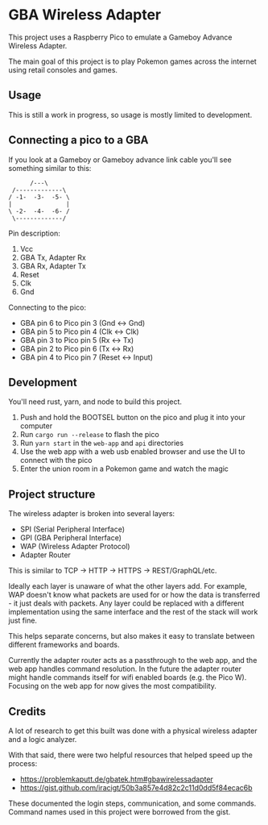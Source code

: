 # GBA Wireless Adapter

This project uses a Raspberry Pico to emulate a Gameboy Advance Wireless Adapter.

The main goal of this project is to play Pokemon games across the internet using retail consoles and games.

## Usage

This is still a work in progress, so usage is mostly limited to development.

## Connecting a pico to a GBA

If you look at a Gameboy or Gameboy advance link cable you'll see something similar to this:

```
      /---\
 /-------------\
/ -1-  -3-  -5- \
|               |
\ -2-  -4-  -6- /
 \-------------/
```

Pin description:

1. Vcc
2. GBA Tx, Adapter Rx
3. GBA Rx, Adapter Tx
4. Reset
5. Clk
6. Gnd

Connecting to the pico:

- GBA pin 6 to Pico pin 3 (Gnd <-> Gnd)
- GBA pin 5 to Pico pin 4 (Clk <-> Clk)
- GBA pin 3 to Pico pin 5 (Rx <-> Tx)
- GBA pin 2 to Pico pin 6 (Tx <-> Rx)
- GBA pin 4 to Pico pin 7 (Reset <-> Input)

## Development

You'll need rust, yarn, and node to build this project.

1. Push and hold the BOOTSEL button on the pico and plug it into your computer
2. Run `cargo run --release` to flash the pico
3. Run `yarn start` in the `web-app` and `api` directories
4. Use the web app with a web usb enabled browser and use the UI to connect with the pico
5. Enter the union room in a Pokemon game and watch the magic

## Project structure

The wireless adapter is broken into several layers:

- SPI (Serial Peripheral Interface)
- GPI (GBA Peripheral Interface)
- WAP (Wireless Adapter Protocol)
- Adapter Router

This is similar to TCP -> HTTP -> HTTPS -> REST/GraphQL/etc.

Ideally each layer is unaware of what the other layers add. For example, WAP doesn't know what packets are used for or how the data is transferred - it just deals with packets. Any layer could be replaced with a different implementation using the same interface and the rest of the stack will work just fine.

This helps separate concerns, but also makes it easy to translate between different frameworks and boards.

Currently the adapter router acts as a passthrough to the web app, and the web app handles command resolution. In the future the adapter router might handle commands itself for wifi enabled boards (e.g. the Pico W). Focusing on the web app for now gives the most compatibility.

## Credits

A lot of research to get this built was done with a physical wireless adapter and a logic analyzer.

With that said, there were two helpful resources that helped speed up the process:

- https://problemkaputt.de/gbatek.htm#gbawirelessadapter
- https://gist.github.com/iracigt/50b3a857e4d82c2c11d0dd5f84ecac6b

These documented the login steps, communication, and some commands. Command names used in this project were borrowed from the gist.
